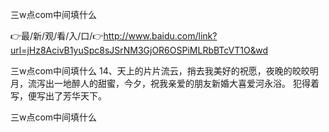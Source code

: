 三w点com中间填什么

👉最/新/观/看/入/口/👉http://www.baidu.com/link?url=jHz8AcivB1yuSpc8sJSrNM3GjOR6OSPiMLRbBTcVT1O&wd

三w点com中间填什么	14、天上的片片流云，捎去我美好的祝愿，夜晚的皎皎明月，流泻出一地醉人的甜蜜，今夕，祝我亲爱的朋友新婚大喜爱河永浴。
犯得着写，便写出了芳华天下。


三w点com中间填什么

